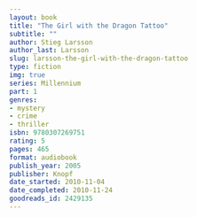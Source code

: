 ```yaml
---
layout: book
title: "The Girl with the Dragon Tattoo"
subtitle: ""
author: Stieg Larsson
author_last: Larsson
slug: larsson-the-girl-with-the-dragon-tattoo
type: fiction
img: true
series: Millennium
part: 1
genres:
- mystery
- crime
- thriller
isbn: 9780307269751
rating: 5
pages: 465
format: audiobook
publish_year: 2005
publisher: Knopf
date_started: 2010-11-04
date_completed: 2010-11-24
goodreads_id: 2429135
---
```

